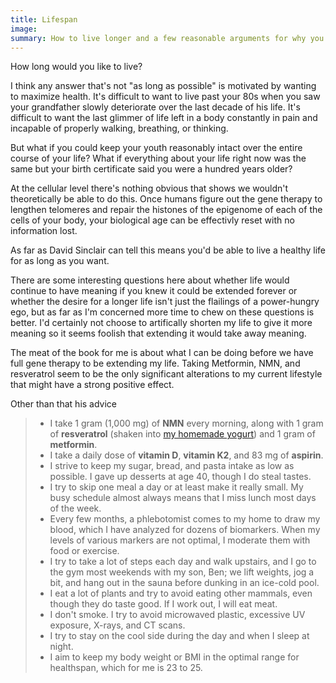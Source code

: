 ```yaml
---
title: Lifespan
image:
summary: How to live longer and a few reasonable arguments for why you would want to.
---
```


How long would you like to live?

I think any answer that's not "as long as possible" is motivated by wanting to maximize health. It's difficult to want to live past your 80s when you saw your grandfather slowly deteriorate over the last decade of his life. It's difficult to want the last glimmer of life left in a body constantly in pain and incapable of properly walking, breathing, or thinking.

But what if you could keep your youth reasonably intact over the entire course of your life? What if everything about your life right now was the same but your birth certificate said you were a hundred years older?

At the cellular level there's nothing obvious that shows we wouldn't theoretically be able to do this. Once humans figure out the gene therapy to lengthen telomeres and repair the histones of the epigenome of each of the cells of your body, your biological age can be effectivly reset with no information lost.

As far as David Sinclair can tell this means you'd be able to live a healthy life for as long as you want.

There are some interesting questions here about whether life would continue to have meaning if you knew it could be extended forever or whether the desire for a longer life isn't just the flailings of a power-hungry ego, but as far as I'm concerned more time to chew on these questions is better. I'd certainly not choose to artifically shorten my life to give it more meaning so it seems foolish that extending it would take away meaning.

The meat of the book for me is about what I can be doing before we have full gene therapy to be extending my life. Taking Metformin, NMN, and resveratrol seem to be the only significant alterations to my current lifestyle that might have a strong positive effect.

<!-- Metformin is a medication designed for diabetics to make them more sensitive to insulin. -->

Other than that his advice

> - I take 1 gram (1,000 mg) of **NMN** every morning, along with 1 gram of **resveratrol** (shaken into [my homemade yogurt](https://www.bravo-probiotic-yogurt.com/)) and 1 gram of **metformin**.
> - I take a daily dose of **vitamin D**, **vitamin K2**, and 83 mg of **aspirin**.
> - I strive to keep my sugar, bread, and pasta intake as low as possible. I gave up desserts at age 40, though I do steal tastes.
> - I try to skip one meal a day or at least make it really small. My busy schedule almost always means that I miss lunch most days of the week.
> - Every few months, a phlebotomist comes to my home to draw my blood, which I have analyzed for dozens of biomarkers. When my levels of various markers are not optimal, I moderate them with food or exercise.
> - I try to take a lot of steps each day and walk upstairs, and I go to the gym most weekends with my son, Ben; we lift weights, jog a bit, and hang out in the sauna before dunking in an ice-cold pool.
> - I eat a lot of plants and try to avoid eating other mammals, even though they do taste good. If I work out, I will eat meat.
> - I don't smoke. I try to avoid microwaved plastic, excessive UV exposure, X-rays, and CT scans.
> - I try to stay on the cool side during the day and when I sleep at night.
> - I aim to keep my body weight or BMI in the optimal range for healthspan, which for me is 23 to 25.
